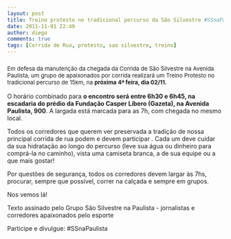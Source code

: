 ```yaml
---
layout: post
title: Treino protesto no tradicional percurso da São Silvestre #SSnaPaulista
date: 2011-11-01 22:49
author: diego
comments: true
tags: [Corrida de Rua, protesto, sao silvestre, treino]
---
```

<h3><span style="font-size: 13px; font-weight: normal;">Em defesa da manutenção da chegada da Corrida de São Silvestre na Avenida Paulista, um grupo de apaixonados por corrida realizará um Treino Protesto no tradicional percurso de 15km, na <strong>próxima 4ª feira, dia 02/11.</strong></span></h3>
O horário combinado para <strong>o encontro será entre 6h30 e 6h45, na escadaria do prédio da Fundação Casper Líbero (Gazeta), na Avenida Paulista, 900</strong>. A largada está marcada para as 7h, com chegada no mesmo local.

Todos os corredores que querem ver preservada a tradição de nossa principal corrida de rua podem e devem participar . Cada um deve cuidar da sua hidratação ao longo do percurso (leve sua água ou dinheiro para comprá-la no caminho), vista uma camiseta branca, a de sua equipe ou a que mais gostar!

Por questões de segurança, todos os corredores devem largar às 7hs, procurar, sempre que possível, correr na calçada e sempre em grupos.

Nos vemos lá!

Texto assinado pelo Grupo São Silvestre na Paulista - jornalistas e corredores apaixonados pelo esporte

Participe e divulgue: #SSnaPaulista



